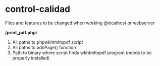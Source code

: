 # control-calidad

Files and features to be changed when working @localhost or webserver

**/print_pdf.php**/

1. All paths to phpwkhtmltopdf script
2. All paths to addPage() function
3. Path to binary where script finds wkhtmltopdf program (needs to be properly installed)
